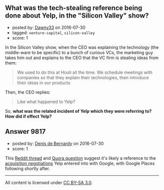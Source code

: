 ## What was the tech-stealing reference being done about Yelp, in the "Silicon Valley" show?

- posted by: [Dawny33](https://stackexchange.com/users/6444670/dawny33) on 2016-07-30
- tagged: `venture-capital`, `silicon-valley`
- score: 1

In the Silicon Valley show, when the CEO was explaining the technology (the middle-ware to be specific) to a bunch of curious VCs, the marketing guy takes him out and explains to the CEO that the VC firm is stealing ideas from them:

> We used to do this at Hooli all the time. We schedule meetings with companies so that they explain their technologies, then introduce their ideas in our products

Then, the CEO replies:

> Like what happened to Yelp?

So, **what was the related incident of Yelp which they were referring to?  How did if effect Yelp?**


## Answer 9817

- posted by: [Denis de Bernardy](https://stackexchange.com/users/182468/denis-de-bernardy) on 2016-07-30
- score: 1

This [Reddit thread](https://www.reddit.com/r/SiliconValleyHBO/comments/339sty/just_like_what_happened_to_yelp/) and [Quora question](https://www.quora.com/Was-Yelp-a-stolen-idea) suggest it's likely a reference to the [acquisition negotiations](https://en.wikipedia.org/wiki/Yelp#Private_company_.282009.E2.80.932011.29) Yelp entered into with Google, with Google Places following shortly after.



---

All content is licensed under [CC BY-SA 3.0](https://creativecommons.org/licenses/by-sa/3.0/).

